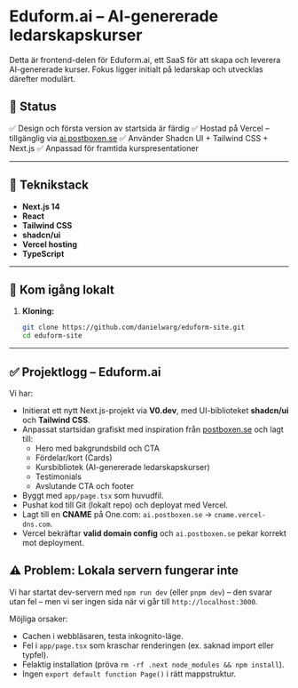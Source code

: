 # Eduform.ai – AI-genererade ledarskapskurser

Detta är frontend-delen för Eduform.ai, ett SaaS för att skapa och leverera AI-genererade kurser. Fokus ligger initialt på ledarskap och utvecklas därefter modulärt.

## 🌟 Status

✅ Design och första version av startsida är färdig
✅ Hostad på Vercel – tillgänglig via [ai.postboxen.se](https://ai.postboxen.se)
✅ Använder Shadcn UI + Tailwind CSS + Next.js
✅ Anpassad för framtida kurspresentationer

---

## 🚀 Teknikstack

- **Next.js 14**
- **React**
- **Tailwind CSS**
- **shadcn/ui**
- **Vercel hosting**
- **TypeScript**

---

## 🔧 Kom igång lokalt

1. **Kloning:**
   ```bash
   git clone https://github.com/danielwarg/eduform-site.git
   cd eduform-site
   ```

---

## ✅ Projektlogg – Eduform.ai

Vi har:

- Initierat ett nytt Next.js-projekt via **V0.dev**, med UI-biblioteket **shadcn/ui** och **Tailwind CSS**.
- Anpassat startsidan grafiskt med inspiration från [postboxen.se](https://postboxen.se) och lagt till:
  - Hero med bakgrundsbild och CTA
  - Fördelar/kort (Cards)
  - Kursbibliotek (AI-genererade ledarskapskurser)
  - Testimonials
  - Avslutande CTA och footer
- Byggt med `app/page.tsx` som huvudfil.
- Pushat kod till Git (lokalt repo) och deployat med Vercel.
- Lagt till en **CNAME** på One.com: `ai.postboxen.se` → `cname.vercel-dns.com`.
- Vercel bekräftar **valid domain config** och `ai.postboxen.se` pekar korrekt mot deployment.

## ⚠️ Problem: Lokala servern fungerar inte

Vi har startat dev-servern med `npm run dev` (eller `pnpm dev`) – den svarar utan fel – men vi ser ingen sida när vi går till `http://localhost:3000`.

Möjliga orsaker:
- Cachen i webbläsaren, testa inkognito-läge.
- Fel i `app/page.tsx` som kraschar renderingen (ex. saknad import eller typfel).
- Felaktig installation (pröva `rm -rf .next node_modules && npm install`).
- Ingen `export default function Page()` i rätt mappstruktur.
